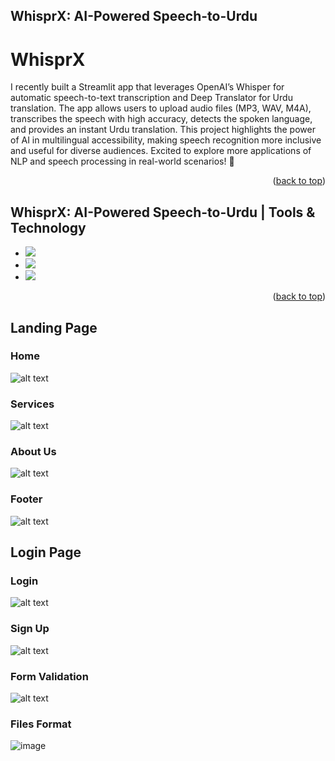 ## WhisprX: AI-Powered Speech-to-Urdu
<a name="readme-top"></a>
# WhisprX
<p>I recently built a Streamlit app that leverages OpenAI’s Whisper for automatic speech-to-text transcription and Deep Translator for Urdu translation. The app allows users to upload audio files (MP3, WAV, M4A), transcribes the speech with high accuracy, detects the spoken language, and provides an instant Urdu translation. This project highlights the power of AI in multilingual accessibility, making speech recognition more inclusive and useful for diverse audiences. Excited to explore more applications of NLP and speech processing in real-world scenarios! 🚀</p>


<p align="right">(<a href="#readme-top">back to top</a>)</p>

## WhisprX: AI-Powered Speech-to-Urdu | Tools & Technology

* <img src="https://img.shields.io/badge/python-3670A0?style=for-the-badge&logo=python&logoColor=ffdd54"/>
* <img src="https://shields.io/badge/-OpenAI-93f6ef?logo=openai" />
* <img src="https://img.shields.io/badge/-Streamlit-FF4B4B?style=flat&logo=streamlit&logoColor=white"/>


<p align="right">(<a href="#readme-top">back to top</a>)</p>


## Landing Page

### Home

![alt text](image.png)


### Services

![alt text](image-1.png)

### About Us

![alt text](image-2.png)

### Footer

![alt text](image-3.png)


## Login Page

### Login

![alt text](image-4.png)

### Sign Up

![alt text](image-5.png)

### Form Validation

![alt text](image-6.png)

### Files Format

![image](https://github.com/NelaynAbbas/TheeKro.com/assets/99383571/5d098eaa-a76b-433c-9337-3b6105ceadd8)

